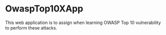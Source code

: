 # OwaspTop10XApp
This web application is to assign when learning OWASP Top 10 vulnerability to perform these attacks. 
